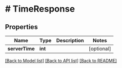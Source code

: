 # # TimeResponse

## Properties

Name | Type | Description | Notes
------------ | ------------- | ------------- | -------------
**serverTime** | **int** |  | [optional]

[[Back to Model list]](../../README.md#models) [[Back to API list]](../../README.md#endpoints) [[Back to README]](../../README.md)
